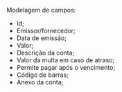 Modelagem de campos:

- Id;
- Emissor/fornecedor;
- Data de emissão;
- Valor;
- Descrição da conta;
- Valor da multa em caso de atraso;
- Permite pagar após o vencimento;
- Código de barras;
- Anexo da conta;
